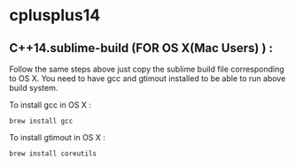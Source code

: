 # cplusplus14
## C++14.sublime-build (FOR OS X(Mac Users) ) :

Follow the same steps above just copy the sublime build file corresponding to OS X. You need to have gcc and gtimout installed to be able to run above build system.

To install gcc in OS X : 
```
brew install gcc
```
To install gtimout in OS X :
```
brew install coreutils
```